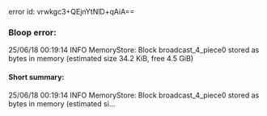 error id: vrwkgc3+QEjnYtNlD+qAiA==
### Bloop error:

25/06/18 00:19:14 INFO MemoryStore: Block broadcast_4_piece0 stored as bytes in memory (estimated size 34.2 KiB, free 4.5 GiB)
#### Short summary: 

25/06/18 00:19:14 INFO MemoryStore: Block broadcast_4_piece0 stored as bytes in memory (estimated si...